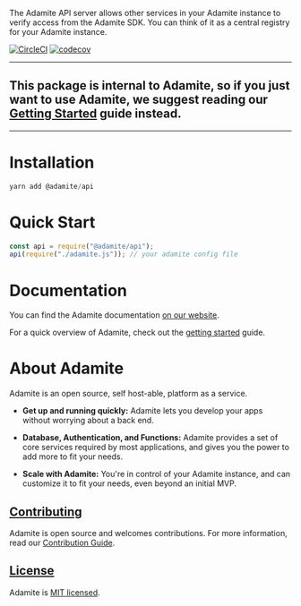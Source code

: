 The Adamite API server allows other services in your Adamite instance to verify access from the Adamite SDK. You can think of it as a central registry for your Adamite instance.

[![CircleCI](https://circleci.com/gh/adamitejs/api.svg?style=svg)](https://circleci.com/gh/adamitejs/api)
[![codecov](https://codecov.io/gh/adamitejs/api/branch/master/graph/badge.svg)](https://codecov.io/gh/adamitejs/api)

---

## This package is internal to Adamite, so if you just want to use Adamite, we suggest reading our [Getting Started](https://adamite.gitbook.io/docs/adamite-server/get-started) guide instead.

---

# Installation

```js
yarn add @adamite/api
```

# Quick Start

```js
const api = require("@adamite/api");
api(require("./adamite.js")); // your adamite config file
```

# Documentation

You can find the Adamite documentation [on our website](https://adamite.gitbook.io/docs).

For a quick overview of Adamite, check out the [getting started](https://adamite.gitbook.io/docs/adamite-server/get-started) guide.

# About Adamite

Adamite is an open source, self host-able, platform as a service.

- **Get up and running quickly:** Adamite lets you develop your apps without worrying about a back end.

- **Database, Authentication, and Functions:** Adamite provides a set of core services required by most applications, and gives you the power to add more to fit your needs.

- **Scale with Adamite:** You're in control of your Adamite instance, and can customize it to fit your needs, even beyond an initial MVP.

## [Contributing](CONTRIBUTING.md)

Adamite is open source and welcomes contributions. For more information, read our [Contribution Guide](https://adamite.gitbook.io/docs/organization/contributing-to-adamite).

## [License](LICENSE.md)

Adamite is [MIT licensed](LICENSE.md).
